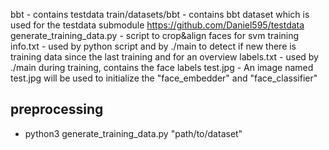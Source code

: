 bbt - contains testdata
train/datasets/bbt - contains bbt dataset which is used for the testdata submodule https://github.com/Daniel595/testdata
generate_training_data.py - script to crop&align faces for svm training
info.txt - used by python script and by ./main to detect if new there is training data since the last training and for an overview
labels.txt - used by ./main during training, contains the face labels
test.jpg - An image named test.jpg will be used to initialize the "face_embedder" and "face_classifier" 

## preprocessing

- python3 generate_training_data.py "path/to/dataset"
